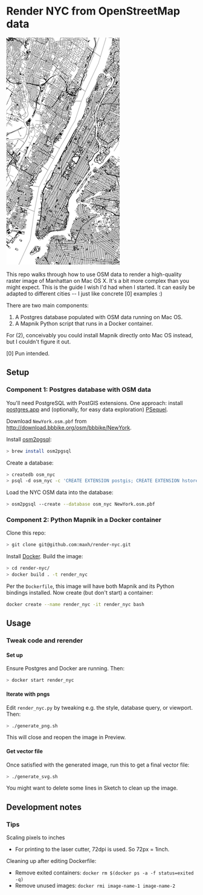 # Render NYC from OpenStreetMap data

![Low resolution sample](sample.png)

This repo walks through how to use OSM data to render a high-quality raster image of Manhattan on Mac OS X. It's a bit more complex than you might expect. This is the guide I wish I'd had when I started. It can easily be adapted to different cities -- I just like concrete [0] examples :)

There are two main components:

1) A Postgres database populated with OSM data running on Mac OS.
2) A Mapnik Python script that runs in a Docker container.

For (2), conceivably you could install Mapnik directly onto Mac OS instead, but I couldn't figure it out.

[0] Pun intended.

## Setup

### Component 1: Postgres database with OSM data

You'll need PostgreSQL with PostGIS extensions. One approach: install [postgres.app](http://postgresapp.com/) and (optionally, for easy data exploration) [PSequel](http://www.psequel.com/).

Download `NewYork.osm.pbf` from http://download.bbbike.org/osm/bbbike/NewYork.

Install [osm2pgsql](https://wiki.openstreetmap.org/wiki/Osm2pgsql):

```sh
> brew install osm2pgsql
```

Create a database:

```sh
> createdb osm_nyc
> psql -d osm_nyc -c 'CREATE EXTENSION postgis; CREATE EXTENSION hstore;'
```

Load the NYC OSM data into the database:

```sh
> osm2pgsql --create --database osm_nyc NewYork.osm.pbf
```

### Component 2: Python Mapnik in a Docker container

Clone this repo:

```sh
> git clone git@github.com:maxh/render-nyc.git
```

Install [Docker](https://www.docker.com/get-docker). Build the image:

```sh
> cd render-nyc/
> docker build . -t render_nyc
```

Per the `Dockerfile`, this image will have both Mapnik and its Python bindings installed. Now create (but don't start) a container:

```sh
docker create --name render_nyc -it render_nyc bash
```

## Usage

### Tweak code and rerender

#### Set up

Ensure Postgres and Docker are running. Then:

```sh
> docker start render_nyc
```

#### Iterate with pngs

Edit `render_nyc.py` by tweaking e.g. the style, database query, or viewport. Then:

```sh
> ./generate_png.sh
```

This will close and reopen the image in Preview.

#### Get vector file

Once satisfied with the generated image, run this to get a final vector file:

```sh
> ./generate_svg.sh
```

You might want to delete some lines in Sketch to clean up the image.

## Development notes

### Tips

Scaling pixels to inches

- For printing to the laser cutter, 72dpi is used. So 72px = 1inch.

Cleaning up after editing Dockerfile:

- Remove exited containers: `docker rm $(docker ps -a -f status=exited -q)`
- Remove unused images: `docker rmi image-name-1 image-name-2`
